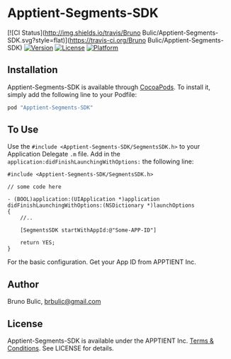 # Apptient-Segments-SDK

[![CI Status](http://img.shields.io/travis/Bruno Bulic/Apptient-Segments-SDK.svg?style=flat)](https://travis-ci.org/Bruno Bulic/Apptient-Segments-SDK)
[![Version](https://img.shields.io/cocoapods/v/Apptient-Segments-SDK.svg?style=flat)](http://cocoapods.org/pods/Apptient-Segments-SDK)
[![License](https://img.shields.io/cocoapods/l/Apptient-Segments-SDK.svg?style=flat)](http://cocoapods.org/pods/Apptient-Segments-SDK)
[![Platform](https://img.shields.io/cocoapods/p/Apptient-Segments-SDK.svg?style=flat)](http://cocoapods.org/pods/Apptient-Segments-SDK)

## Installation

Apptient-Segments-SDK is available through [CocoaPods](http://cocoapods.org). To install
it, simply add the following line to your Podfile:

```ruby
pod "Apptient-Segments-SDK"
```

## To Use

Use the `#include <Apptient-Segments-SDK/SegmentsSDK.h>` to your Application Delegate `.m` file. Add in the `application:didFinishLaunchingWithOptions:` the following line:

```objc
#include <Apptient-Segments-SDK/SegmentsSDK.h>

// some code here

- (BOOL)application:(UIApplication *)application didFinishLaunchingWithOptions:(NSDictionary *)launchOptions
{
	//..    
	
	[SegmentsSDK startWithAppId:@"Some-APP-ID"]
	
	return YES;
}
```

For the basic configuration. Get your App ID from APPTIENT Inc.

## Author

Bruno Bulic, brbulic@gmail.com

## License

Apptient-Segments-SDK is available under the APPTIENT Inc. [Terms & Conditions](http://www.apptient.com/terms). See LICENSE for details.
